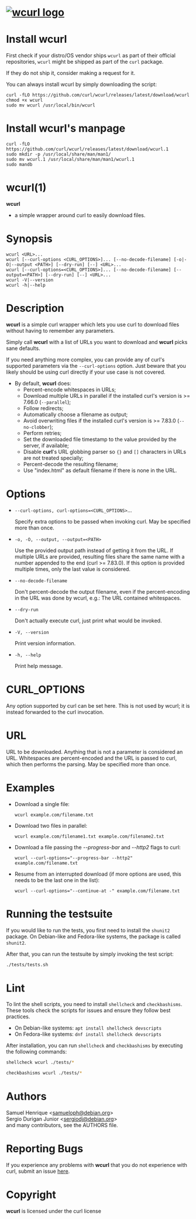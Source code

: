 <!--
Copyright (C) Samuel Henrique <samueloph@debian.org>, Sergio Durigan
Junior <sergiodj@debian.org> and many contributors, see the AUTHORS
file.

SPDX-License-Identifier: curl
-->

# [![wcurl logo](https://curl.se/logo/wcurl-logo.svg)](https://curl.se/wcurl)

# Install wcurl

First check if your distro/OS vendor ships `wcurl` as part of their official
repositories, `wcurl` might be shipped as part of the `curl` package.

If they do not ship it, consider making a request for it.

You can always install wcurl by simply downloading the script:

```console
curl -fLO https://github.com/curl/wcurl/releases/latest/download/wcurl
chmod +x wcurl
sudo mv wcurl /usr/local/bin/wcurl
```

# Install wcurl's manpage
```console
curl -fLO https://github.com/curl/wcurl/releases/latest/download/wcurl.1
sudo mkdir -p /usr/local/share/man/man1/
sudo mv wcurl.1 /usr/local/share/man/man1/wcurl.1
sudo mandb
```

# wcurl(1)

**wcurl**
- a simple wrapper around curl to easily download files.

# Synopsis

    wcurl <URL>...
    wcurl [--curl-options <CURL_OPTIONS>]... [--no-decode-filename] [-o|-O|--output <PATH>] [--dry-run] [--] <URL>...
    wcurl [--curl-options=<CURL_OPTIONS>]... [--no-decode-filename] [--output=<PATH>] [--dry-run] [--] <URL>...
    wcurl -V|--version
    wcurl -h|--help

# Description

**wcurl** is a simple curl wrapper which lets you use curl to download files
without having to remember any parameters.

Simply call **wcurl** with a list of URLs you want to download and **wcurl** picks
sane defaults.

If you need anything more complex, you can provide any of curl's supported
parameters via the `--curl-options` option. Just beware that you likely
should be using curl directly if your use case is not covered.


* By default, **wcurl** does:
  * Percent-encode whitespaces in URLs;
  * Download multiple URLs in parallel if the installed curl's version is >= 7.66.0 (`--parallel`);
  * Follow redirects;
  * Automatically choose a filename as output;
  * Avoid overwriting files if the installed curl's version is >= 7.83.0 (`--no-clobber`);
  * Perform retries;
  * Set the downloaded file timestamp to the value provided by the server, if available;
  * Disable **curl**'s URL globbing parser so `{}` and `[]` characters in URLs are not treated specially;
  * Percent-decode the resulting filename;
  * Use "index.html" as default filename if there is none in the URL.

# Options

* `--curl-options, curl-options=<CURL_OPTIONS>`...

  Specify extra options to be passed when invoking curl. May be specified more than once.

* `-o, -O, --output, --output=<PATH>`

  Use the provided output path instead of getting it from the URL. If multiple
  URLs are provided, resulting files share the same name with a number appended to
  the end (curl >= 7.83.0). If this option is provided multiple times, only the
  last value is considered.

* `--no-decode-filename`

  Don't percent-decode the output filename, even if the percent-encoding in the
  URL was done by wcurl, e.g.: The URL contained whitespaces.

* `--dry-run`

  Don't actually execute curl, just print what would be invoked.

* `-V, --version`

  Print version information.

* `-h, --help`

  Print help message.

# CURL_OPTIONS

Any option supported by curl can be set here. This is not used by wcurl; it is
instead forwarded to the curl invocation.

# URL

URL to be downloaded. Anything that is not a parameter is considered
an URL. Whitespaces are percent-encoded and the URL is passed to curl, which
then performs the parsing. May be specified more than once.

# Examples

* Download a single file:

  `wcurl example.com/filename.txt`

* Download two files in parallel:

  `wcurl example.com/filename1.txt example.com/filename2.txt`

* Download a file passing the _--progress-bar_ and _--http2_ flags to curl:

  `wcurl --curl-options="--progress-bar --http2" example.com/filename.txt`

* Resume from an interrupted download (if more options are used, this needs to be the last one in the list):

  `wcurl --curl-options="--continue-at -" example.com/filename.txt`

# Running the testsuite

If you would like to run the tests, you first need to install the
`shunit2` package.  On Debian-like and Fedora-like systems, the
package is called `shunit2`.

After that, you can run the testsuite by simply invoking the test
script:

```sh
./tests/tests.sh
```

# Lint

To lint the shell scripts, you need to install `shellcheck` and `checkbashisms`. These tools check the scripts for issues and ensure they follow best practices.

- On Debian-like systems: `apt install shellcheck devscripts`
- On Fedora-like systems: `dnf install shellcheck devscripts`

After installation, you can run `shellcheck` and `checkbashisms` by executing the following commands:

```sh
shellcheck wcurl ./tests/*

checkbashisms wcurl ./tests/*
```

# Authors

Samuel Henrique &lt;[samueloph@debian.org](mailto:samueloph@debian.org)&gt;  
Sergio Durigan Junior &lt;[sergiodj@debian.org](mailto:sergiodj@debian.org)&gt;  
and many contributors, see the AUTHORS file.

# Reporting Bugs

If you experience any problems with **wcurl** that you do not experience with curl,
submit an issue [here](https://github.com/curl/wcurl/issues).

# Copyright

**wcurl** is licensed under the curl license
